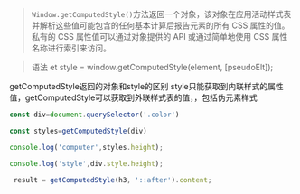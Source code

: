 > `Window.getComputedStyle()`方法返回一个对象，该对象在应用活动样式表并解析这些值可能包含的任何基本计算后报告元素的所有 CSS 属性的值。私有的 CSS 属性值可以通过对象提供的 API 或通过简单地使用 CSS 属性名称进行索引来访问。


>语法
>et style = window.getComputedStyle(element, [pseudoElt]);

getComputedStyle返回的对象和style的区别
style只能获取到内联样式的属性值，getComputedStyle可以获取到外联样式表的值，，包括伪元素样式

```js
const div=document.querySelector('.color')

const styles=getComputedStyle(div)

console.log('computer',styles.height);

console.log('style',div.style.height);
```

```js
 result = getComputedStyle(h3, '::after').content;
```